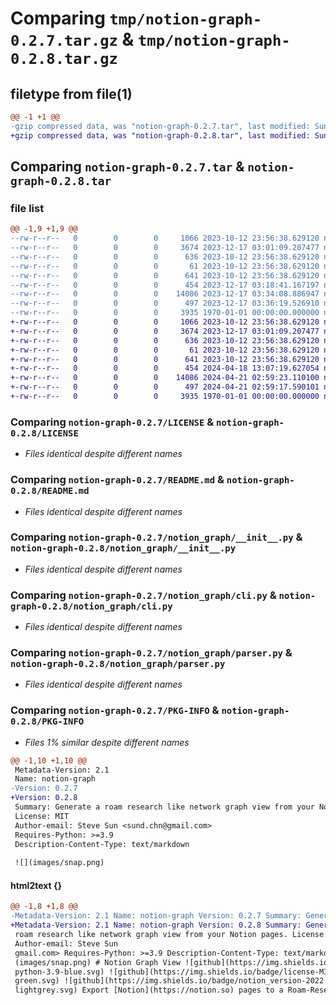 # Comparing `tmp/notion-graph-0.2.7.tar.gz` & `tmp/notion-graph-0.2.8.tar.gz`

## filetype from file(1)

```diff
@@ -1 +1 @@
-gzip compressed data, was "notion-graph-0.2.7.tar", last modified: Sun Dec 17 03:38:11 2023, max compression
+gzip compressed data, was "notion-graph-0.2.8.tar", last modified: Sun Apr 21 03:05:52 2024, max compression
```

## Comparing `notion-graph-0.2.7.tar` & `notion-graph-0.2.8.tar`

### file list

```diff
@@ -1,9 +1,9 @@
--rw-r--r--   0        0        0     1066 2023-10-12 23:56:38.629120 notion-graph-0.2.7/LICENSE
--rw-r--r--   0        0        0     3674 2023-12-17 03:01:09.207477 notion-graph-0.2.7/README.md
--rw-r--r--   0        0        0      636 2023-10-12 23:56:38.629120 notion-graph-0.2.7/notion_graph/__init__.py
--rw-r--r--   0        0        0       61 2023-10-12 23:56:38.629120 notion-graph-0.2.7/notion_graph/__main__.py
--rw-r--r--   0        0        0      641 2023-10-12 23:56:38.629120 notion-graph-0.2.7/notion_graph/cli.py
--rw-r--r--   0        0        0      454 2023-12-17 03:18:41.167197 notion-graph-0.2.7/notion_graph/helper.py
--rw-r--r--   0        0        0    14086 2023-12-17 03:34:08.886947 notion-graph-0.2.7/notion_graph/parser.py
--rw-r--r--   0        0        0      497 2023-12-17 03:36:19.526910 notion-graph-0.2.7/pyproject.toml
--rw-r--r--   0        0        0     3935 1970-01-01 00:00:00.000000 notion-graph-0.2.7/PKG-INFO
+-rw-r--r--   0        0        0     1066 2023-10-12 23:56:38.629120 notion-graph-0.2.8/LICENSE
+-rw-r--r--   0        0        0     3674 2023-12-17 03:01:09.207477 notion-graph-0.2.8/README.md
+-rw-r--r--   0        0        0      636 2023-10-12 23:56:38.629120 notion-graph-0.2.8/notion_graph/__init__.py
+-rw-r--r--   0        0        0       61 2023-10-12 23:56:38.629120 notion-graph-0.2.8/notion_graph/__main__.py
+-rw-r--r--   0        0        0      641 2023-10-12 23:56:38.629120 notion-graph-0.2.8/notion_graph/cli.py
+-rw-r--r--   0        0        0      454 2024-04-18 13:07:19.627054 notion-graph-0.2.8/notion_graph/helper.py
+-rw-r--r--   0        0        0    14086 2024-04-21 02:59:23.110100 notion-graph-0.2.8/notion_graph/parser.py
+-rw-r--r--   0        0        0      497 2024-04-21 02:59:17.590101 notion-graph-0.2.8/pyproject.toml
+-rw-r--r--   0        0        0     3935 1970-01-01 00:00:00.000000 notion-graph-0.2.8/PKG-INFO
```

### Comparing `notion-graph-0.2.7/LICENSE` & `notion-graph-0.2.8/LICENSE`

 * *Files identical despite different names*

### Comparing `notion-graph-0.2.7/README.md` & `notion-graph-0.2.8/README.md`

 * *Files identical despite different names*

### Comparing `notion-graph-0.2.7/notion_graph/__init__.py` & `notion-graph-0.2.8/notion_graph/__init__.py`

 * *Files identical despite different names*

### Comparing `notion-graph-0.2.7/notion_graph/cli.py` & `notion-graph-0.2.8/notion_graph/cli.py`

 * *Files identical despite different names*

### Comparing `notion-graph-0.2.7/notion_graph/parser.py` & `notion-graph-0.2.8/notion_graph/parser.py`

 * *Files identical despite different names*

### Comparing `notion-graph-0.2.7/PKG-INFO` & `notion-graph-0.2.8/PKG-INFO`

 * *Files 1% similar despite different names*

```diff
@@ -1,10 +1,10 @@
 Metadata-Version: 2.1
 Name: notion-graph
-Version: 0.2.7
+Version: 0.2.8
 Summary: Generate a roam research like network graph view from your Notion pages.
 License: MIT
 Author-email: Steve Sun <sund.chn@gmail.com>
 Requires-Python: >=3.9
 Description-Content-Type: text/markdown
 
 ![](images/snap.png)
```

#### html2text {}

```diff
@@ -1,8 +1,8 @@
-Metadata-Version: 2.1 Name: notion-graph Version: 0.2.7 Summary: Generate a
+Metadata-Version: 2.1 Name: notion-graph Version: 0.2.8 Summary: Generate a
 roam research like network graph view from your Notion pages. License: MIT
 Author-email: Steve Sun
 gmail.com> Requires-Python: >=3.9 Description-Content-Type: text/markdown ![]
 (images/snap.png) # Notion Graph View ![github](https://img.shields.io/badge/
 python-3.9-blue.svg) ![github](https://img.shields.io/badge/license-MIT-
 green.svg) ![github](https://img.shields.io/badge/notion_version-2022.06.28-
 lightgrey.svg) Export [Notion](https://notion.so) pages to a Roam-Research like
```

